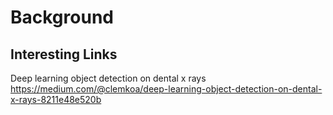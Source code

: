 # Background
## Interesting Links
Deep learning object detection on dental x rays
https://medium.com/@clemkoa/deep-learning-object-detection-on-dental-x-rays-8211e48e520b

